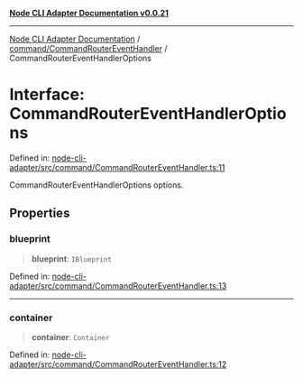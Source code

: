 [**Node CLI Adapter Documentation v0.0.21**](../../../README.md)

***

[Node CLI Adapter Documentation](../../../modules.md) / [command/CommandRouterEventHandler](../README.md) / CommandRouterEventHandlerOptions

# Interface: CommandRouterEventHandlerOptions

Defined in: [node-cli-adapter/src/command/CommandRouterEventHandler.ts:11](https://github.com/stonemjs/node-cli-adapter/blob/3323167ff73e7c9f811f72d8b7db77f6e1756f38/src/command/CommandRouterEventHandler.ts#L11)

CommandRouterEventHandlerOptions options.

## Properties

### blueprint

> **blueprint**: `IBlueprint`

Defined in: [node-cli-adapter/src/command/CommandRouterEventHandler.ts:13](https://github.com/stonemjs/node-cli-adapter/blob/3323167ff73e7c9f811f72d8b7db77f6e1756f38/src/command/CommandRouterEventHandler.ts#L13)

***

### container

> **container**: `Container`

Defined in: [node-cli-adapter/src/command/CommandRouterEventHandler.ts:12](https://github.com/stonemjs/node-cli-adapter/blob/3323167ff73e7c9f811f72d8b7db77f6e1756f38/src/command/CommandRouterEventHandler.ts#L12)
